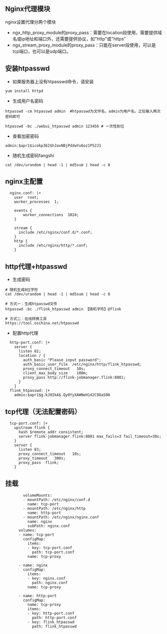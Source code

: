 ## Nginx代理模块

nginx设置代理分两个模块

- ngx_http_proxy_module的proxy_pass：需要在location段使用，需要提供域名或ip地址和端口外，还需要提供协议，如"http"或"https"
- ngx_stream_proxy_module的proxy_pass：只能在server段使用，可以是tcp端口，也可以是udp端口。

## 安装htpasswd

- 如果服务器上没有htpasswd命令，请安装  

```
yum install httpd
```

- 生成用户名密码


```shell
htpasswd -cm htpasswd admin  #htpasswd为文件名，admin为用户名。之后输入两次密码即可

htpasswd -bc ./webui_htpasswd admin 123456 # 一次性到位
```

- 查看加密密码

```
admin:$apr1$icokp362$hJavNBjPddwYu6oz1P52J1
```

- 随机生成密码fangshi

```
cat /dev/urandom | head -1 | md5sum | head -c 8
```

## nginx主配置

```
  nginx.conf: |+
    user  root;
    worker_processes  1;

    events {
        worker_connections  1024;
    }

    stream {
      include /etc/nginx/conf.d/*.conf;
    }
    http {
      include /etc/nginx/http/*.conf;
    }
```

## http代理+htpasswd

- 生成密码

```
# 随机生成8位字符
cat /dev/urandom | head -1 | md5sum | head -c 8 

# 方式一：生成htpasswd文件
htpasswd -bc ./flink_htpasswd admin 【随机字符】@flink

# 方式二：在线转换工具
https://tool.oschina.net/htpasswd
```

- 配置http代理

```
  http-port.conf: |+
    server {
      listen 82;
      location / {
        auth_basic "Please input password";
        auth_basic_user_file  /etc/nginx/http/flink_htpasswd;
        proxy_connect_timeout   10s;
        client_max_body_size    100m;
        proxy_pass http://flink-jobmanager.flink:8081;
      }
    }
  flink_htpasswd: |+
    admin:$apr1$g.kJ0IkA$.Qy0YyXAWNeH142C9OaS00
```

## tcp代理（无法配置密码）

```
  tcp-port.conf: |+
    upstream flink {
      hash $remote_addr consistent;
      server flink-jobmanager.flink:8081 max_fails=3 fail_timeout=30s;
    }
    server {
      listen 83;
      proxy_connect_timeout   10s;
      proxy_timeout   300s;
      proxy_pass  flink;
    }
```

## 挂载

```
        volumeMounts:
        - mountPath: /etc/nginx/conf.d
          name: tcp-port
        - mountPath: /etc/nginx/http
          name: http-port
        - mountPath: /etc/nginx/nginx.conf
          name: nginx
          subPath: nginx.conf
      volumes:
      - name: tcp-port
        configMap:
          items:
          - key: tcp-port.conf
            path: tcp-port.conf
          name: tcp-proxy
        
      - name: nginx
        configMap:
          items:
          - key: nginx.conf
            path: nginx.conf
          name: tcp-proxy
        
      - name: http-port
        configMap:
          name: tcp-proxy
          items:
          - key: http-port.conf
            path: http-port.conf
          - key: flink_htpasswd
            path: flink_htpasswd
```

